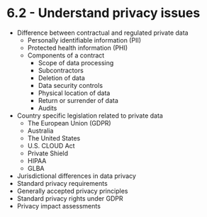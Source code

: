 # 6.2 - Understand privacy issues

- Difference between contractual and regulated private data
  - Personally identifiable information (PII)
  - Protected health information (PHI)
  - Components of a contract
    - Scope of data processing
    - Subcontractors
    - Deletion of data
    - Data security controls
    - Physical location of data
    - Return or surrender of data
    - Audits
- Country specific legislation related to private data
  - The European Union (GDPR)
  - Australia
  - The United States
  - U.S. CLOUD Act
  - Private Shield
  - HIPAA
  - GLBA
- Jurisdictional differences in data privacy
- Standard privacy requirements
- Generally accepted privacy principles
- Standard privacy rights under GDPR
- Privacy impact assessments
